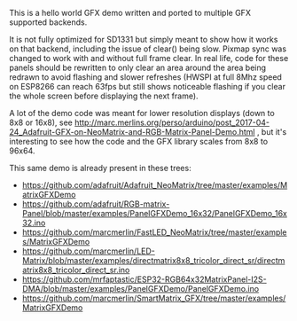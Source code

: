 This is a hello world GFX demo written and ported to multiple GFX supported backends.

It is not fully optimized for SD1331 but simply meant to show how it works on that backend, including the issue of clear() being slow. Pixmap sync was changed to work with and without full frame clear. In real life, code for these panels should be rewritten to only clear an area around the area being redrawn to avoid flashing and slower refreshes (HWSPI at full 8Mhz speed on ESP8266 can reach 63fps but still shows noticeable flashing if you clear the whole screen before displaying the next frame).

A lot of the demo code was meant for lower resolution displays (down to 8x8 or 16x8), see http://marc.merlins.org/perso/arduino/post_2017-04-24_Adafruit-GFX-on-NeoMatrix-and-RGB-Matrix-Panel-Demo.html , but it's interesting to see how the code and the GFX library scales from 8x8 to 96x64.

This same demo is already present in these trees:
* https://github.com/adafruit/Adafruit_NeoMatrix/tree/master/examples/MatrixGFXDemo
* https://github.com/adafruit/RGB-matrix-Panel/blob/master/examples/PanelGFXDemo_16x32/PanelGFXDemo_16x32.ino
* https://github.com/marcmerlin/FastLED_NeoMatrix/tree/master/examples/MatrixGFXDemo
* https://github.com/marcmerlin/LED-Matrix/blob/master/examples/directmatrix8x8_tricolor_direct_sr/directmatrix8x8_tricolor_direct_sr.ino
* https://github.com/mrfaptastic/ESP32-RGB64x32MatrixPanel-I2S-DMA/blob/master/examples/PanelGFXDemo/PanelGFXDemo.ino
* https://github.com/marcmerlin/SmartMatrix_GFX/tree/master/examples/MatrixGFXDemo
